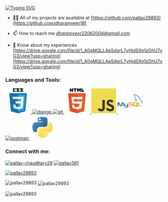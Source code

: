 <a href="https://git.io/typing-svg"><img src="https://readme-typing-svg.herokuapp.com?font=Baloo+Paaji+2&weight=500&size=36&pause=1000&color=25F7AF&width=700&height=52&lines=Hi%2C+I'm+Dharamveer+Singh+-+Backend+Developer+++" alt="Typing SVG" /></a>

- 👨‍💻 All of my projects are available at [https://github.com/pallav29893](https://github.com/dharamveer18)

- 📫 How to reach me *dharamveer22062004@gmail.com*

- 📄 Know about my experiences [https://drive.google.com/file/d/1_A0gMQLLAeSdgrL7yHjdSXn1zDhU7vG3/view?usp=sharing](https://drive.google.com/file/d/1_A0gMQLLAeSdgrL7yHjdSXn1zDhU7vG3/view?usp=sharing)

<h3 align="left">Languages and Tools:</h3>
<p align="left"> <a href="https://www.w3schools.com/css/" target="_blank" rel="noreferrer"> <img src="https://raw.githubusercontent.com/devicons/devicon/master/icons/css3/css3-original-wordmark.svg" alt="css3" width="80" height="80"/> </a> <a href="https://www.djangoproject.com/" target="_blank" rel="noreferrer"> <img src="https://cdn.worldvectorlogo.com/logos/django.svg" alt="django" width="80" height="80"/> </a> <a href="https://git-scm.com/" target="_blank" rel="noreferrer"> <img src="https://www.vectorlogo.zone/logos/git-scm/git-scm-icon.svg" alt="git" width="80" height="80"/> </a> <a href="https://www.w3.org/html/" target="_blank" rel="noreferrer"> <img src="https://raw.githubusercontent.com/devicons/devicon/master/icons/html5/html5-original-wordmark.svg" alt="html5" width="80" height="80"/> </a> <a href="https://developer.mozilla.org/en-US/docs/Web/JavaScript" target="_blank" rel="noreferrer"> <img src="https://raw.githubusercontent.com/devicons/devicon/master/icons/javascript/javascript-original.svg" alt="javascript" width="80" height="80"/> </a> <a href="https://www.mysql.com/" target="_blank" rel="noreferrer"> <img src="https://raw.githubusercontent.com/devicons/devicon/master/icons/mysql/mysql-original-wordmark.svg" alt="mysql" width="80" height="80"/> </a> <a href="https://postman.com" target="_blank" rel="noreferrer"> <img src="https://www.vectorlogo.zone/logos/getpostman/getpostman-icon.svg" alt="postman" width="40" height="40"/> </a> <a href="https://www.python.org" target="_blank" rel="noreferrer"> <img src="https://raw.githubusercontent.com/devicons/devicon/master/icons/python/python-original.svg" alt="python" width="80" height="80"/> </a> </p>

<h3 align="left">Connect with me:</h3>
<p align="left">
<a href="https://linkedin.com/in/pallav-chaudhary29" target="blank"><img align="center" src="https://raw.githubusercontent.com/rahuldkjain/github-profile-readme-generator/master/src/images/icons/Social/linked-in-alt.svg" alt="pallav-chaudhary29" height="30" width="40" /></a>
<a href="https://instagram.com/pallav361/" target="blank"><img align="center" src="https://raw.githubusercontent.com/rahuldkjain/github-profile-readme-generator/master/src/images/icons/Social/instagram.svg" alt="pallav361" height="30" width="40" /></a>
</p>

<p align="left"> <a href="https://github.com/ryo-ma/github-profile-trophy"><img src="https://github-profile-trophy.vercel.app/?username=pallav29893" alt="pallav29893" /></a> </p>

<p><img align="left" src="https://github-readme-stats.vercel.app/api/top-langs?username=pallav29893&show_icons=true&locale=en&layout=compact" alt="pallav29893" /></p>

<p>&nbsp;<img align="center" src="https://github-readme-stats.vercel.app/api?username=pallav29893&show_icons=true&locale=en" alt="pallav29893" /></p>

<p><img align="center" src="https://github-readme-streak-stats.herokuapp.com/?user=pallav29893&" alt="pallav29893" /></p>
